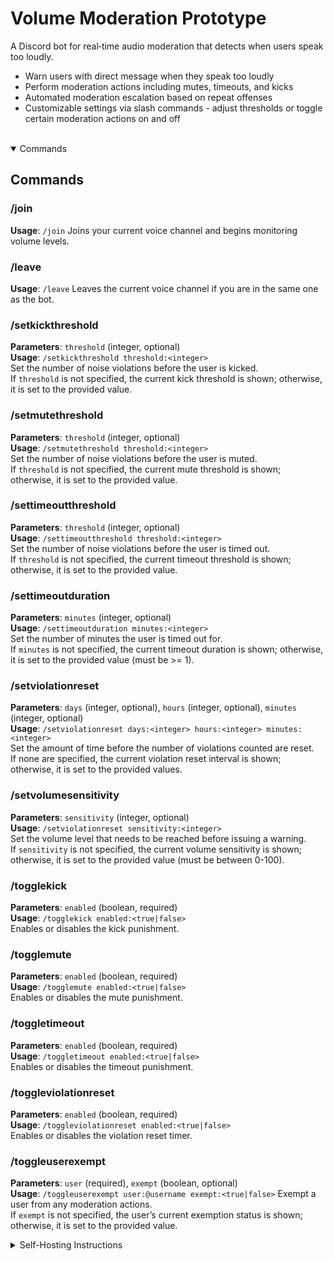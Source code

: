 # Volume Moderation Prototype

A Discord bot for real‑time audio moderation that detects when users speak too loudly.

- Warn users with direct message when they speak too loudly
- Perform moderation actions including mutes, timeouts, and kicks  
- Automated moderation escalation based on repeat offenses  
- Customizable settings via slash commands - adjust thresholds or toggle certain moderation actions on and off

</br>

<details open>
<summary>Commands</summary>

## Commands

### /join
**Usage**: `/join`
Joins your current voice channel and begins monitoring volume levels.

### /leave
**Usage**: `/leave`
Leaves the current voice channel if you are in the same one as the bot.

### /setkickthreshold
**Parameters**: `threshold` (integer, optional)  
**Usage**: `/setkickthreshold threshold:<integer>`  
Set the number of noise violations before the user is kicked.  
If `threshold` is not specified, the current kick threshold is shown; otherwise, it is set to the provided value.

### /setmutethreshold
**Parameters**: `threshold` (integer, optional)  
**Usage**: `/setmutethreshold threshold:<integer>`  
Set the number of noise violations before the user is muted.  
If `threshold` is not specified, the current mute threshold is shown; otherwise, it is set to the provided value.

### /settimeoutthreshold
**Parameters**: `threshold` (integer, optional)  
**Usage**: `/settimeoutthreshold threshold:<integer>`  
Set the number of noise violations before the user is timed out.  
If `threshold` is not specified, the current timeout threshold is shown; otherwise, it is set to the provided value.

### /settimeoutduration
**Parameters**: `minutes` (integer, optional)  
**Usage**: `/settimeoutduration minutes:<integer>`  
Set the number of minutes the user is timed out for.  
If `minutes` is not specified, the current timeout duration is shown; otherwise, it is set to the provided value (must be >= 1).

### /setviolationreset
**Parameters**: `days` (integer, optional), `hours` (integer, optional), `minutes` (integer, optional)  
**Usage**: `/setviolationreset days:<integer> hours:<integer> minutes:<integer>`  
Set the amount of time before the number of violations counted are reset.  
If none are specified, the current violation reset interval is shown; otherwise, it is set to the provided values.


### /setvolumesensitivity
**Parameters**: `sensitivity` (integer, optional)  
**Usage**: `/setviolationreset sensitivity:<integer>`  
Set the volume level that needs to be reached before issuing a warning.  
If `sensitivity` is not specified, the current volume sensitivity is shown; otherwise, it is set to the provided value (must be between 0-100).

### /togglekick
**Parameters**: `enabled` (boolean, required)  
**Usage**: `/togglekick enabled:<true|false>`  
Enables or disables the kick punishment.

### /togglemute
**Parameters**: `enabled` (boolean, required)  
**Usage**: `/togglemute enabled:<true|false>`  
Enables or disables the mute punishment.

### /toggletimeout
**Parameters**: `enabled` (boolean, required)  
**Usage**: `/toggletimeout enabled:<true|false>`  
Enables or disables the timeout punishment.

### /toggleviolationreset
**Parameters**: `enabled` (boolean, required)  
**Usage**: `/toggleviolationreset enabled:<true|false>`  
Enables or disables the violation reset timer.

### /toggleuserexempt
**Parameters**: `user` (required), `exempt` (boolean, optional)  
**Usage**: `/toggleuserexempt user:@username exempt:<true|false>`
Exempt a user from any moderation actions.  
If `exempt` is not specified, the user’s current exemption status is shown; otherwise, it is set to the provided value.

</details>

<details>
<summary>Self-Hosting Instructions</summary>

## Self-Hosting Instructions

### Prerequisites

1. **Node.js** (v22 or higher recommended)  
2. **Discord Application**  
   - Create a new application and bot in the [Discord Developer Portal](https://discord.com/developers/applications).  
   - Copy your bot token (you will place this into a `.env` file).

### Installation

1. **Clone or Download** this repository.  
2. **Install Dependencies**:  
   ```bash
   npm install
   ```
3. **Create a `.env` file** in the project root with:
   ```env
   BOT_TOKEN=YOUR_DISCORD_BOT_TOKEN_HERE
   ```
4. **Run the Bot**:
  ```bash
  node .
  ```
   
</details>
